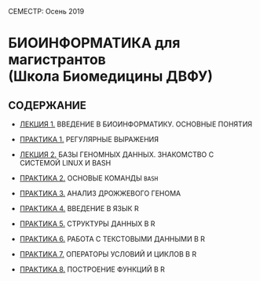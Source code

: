 СЕМЕСТР: Осень 2019

# БИОИНФОРМАТИКА для магистрантов<br/>(Школа Биомедицины ДВФУ)


## СОДЕРЖАНИЕ
* [ЛЕКЦИЯ 1.](https://github.com/vinni-bio/MS-SBM-Bioinformatics/blob/master/INSTRUCTIONS/DAY01_INTRO.md#%D0%BB%D0%B5%D0%BA%D1%86%D0%B8%D1%8F-1-%D0%B2%D0%B2%D0%B5%D0%B4%D0%B5%D0%BD%D0%B8%D0%B5-%D0%B2-%D0%B1%D0%B8%D0%BE%D0%B8%D0%BD%D1%84%D0%BE%D1%80%D0%BC%D0%B0%D1%82%D0%B8%D0%BA%D1%83-%D0%BE%D1%81%D0%BD%D0%BE%D0%B2%D0%BD%D1%8B%D0%B5-%D0%BF%D0%BE%D0%BD%D1%8F%D1%82%D0%B8%D1%8F) ВВЕДЕНИЕ В БИОИНФОРМАТИКУ. ОСНОВНЫЕ ПОНЯТИЯ

* [ПРАКТИКА 1.](https://github.com/vinni-bio/MS-SBM-Bioinformatics/blob/master/INSTRUCTIONS/DAY01_INTRO.md#%D0%BF%D1%80%D0%B0%D0%BA%D1%82%D0%B8%D0%BA%D0%B0-1-%D1%80%D0%B5%D0%B3%D1%83%D0%BB%D1%8F%D1%80%D0%BD%D1%8B%D0%B5-%D0%B2%D1%8B%D1%80%D0%B0%D0%B6%D0%B5%D0%BD%D0%B8%D1%8F) РЕГУЛЯРНЫЕ ВЫРАЖЕНИЯ

* [ЛЕКЦИЯ 2.](https://github.com/vinni-bio/MS-SBM-Bioinformatics/blob/master/INSTRUCTIONS/DAY02_DATABASES.md#%D0%BF%D1%80%D0%B0%D0%BA%D1%82%D0%B8%D0%BA%D0%B0-2-%D0%BE%D1%81%D0%BD%D0%BE%D0%B2%D1%8B%D0%B5-%D0%BA%D0%BE%D0%BC%D0%B0%D0%BD%D0%B4%D1%8B-bash-bourne-again-shell) БАЗЫ ГЕНОМНЫХ ДАННЫХ. ЗНАКОМСТВО С СИСТЕМОЙ LINUX И BASH

* [ПРАКТИКА 2.](https://github.com/vinni-bio/MS-SBM-Bioinformatics/blob/master/INSTRUCTIONS/DAY02_DATABASES.md#%D0%BF%D1%80%D0%B0%D0%BA%D1%82%D0%B8%D0%BA%D0%B0-2-%D0%BE%D1%81%D0%BD%D0%BE%D0%B2%D1%8B%D0%B5-%D0%BA%D0%BE%D0%BC%D0%B0%D0%BD%D0%B4%D1%8B-bash-bourne-again-shell) ОСНОВЫЕ КОМАНДЫ `BASH`

* [ПРАКТИКА 3.](https://github.com/vinni-bio/MS-SBM-Bioinformatics/blob/master/INSTRUCTIONS/DAY03_YEAST.md#%D0%BF%D1%80%D0%B0%D0%BA%D1%82%D0%B8%D0%BA%D0%B0-3-%D0%B0%D0%BD%D0%B0%D0%BB%D0%B8%D0%B7-%D0%B4%D1%80%D0%BE%D0%B6%D0%B6%D0%B5%D0%B2%D0%BE%D0%B3%D0%BE-%D0%B3%D0%B5%D0%BD%D0%BE%D0%BC%D0%B0) АНАЛИЗ ДРОЖЖЕВОГО ГЕНОМА

* [ПРАКТИКА 4.](https://github.com/vinni-bio/MS-SBM-Bioinformatics/blob/master/INSTRUCTIONS/DAY04_RINTRO.md#%D0%BF%D1%80%D0%B0%D0%BA%D1%82%D0%B8%D0%BA%D0%B0-4-%D0%B2%D0%B2%D0%B5%D0%B4%D0%B5%D0%BD%D0%B8%D0%B5-%D0%B2-%D1%8F%D0%B7%D1%8B%D0%BA-r) ВВЕДЕНИЕ В ЯЗЫК R

* [ПРАКТИКА 5.](https://github.com/vinni-bio/MS-SBM-Bioinformatics/blob/master/INSTRUCTIONS/DAY05_RSTRUCT.md#%D0%BF%D1%80%D0%B0%D0%BA%D1%82%D0%B8%D0%BA%D0%B0-5-%D1%81%D1%82%D1%80%D1%83%D0%BA%D1%82%D1%83%D1%80%D1%8B-%D0%B4%D0%B0%D0%BD%D0%BD%D1%8B%D1%85-%D0%B2-r) СТРУКТУРЫ ДАННЫХ В R

* [ПРАКТИКА 6.]() РАБОТА С ТЕКСТОВЫМИ ДАННЫМИ В R

* [ПРАКТИКА 7.]() ОПЕРАТОРЫ УСЛОВИЙ И ЦИКЛОВ В R

* [ПРАКТИКА 8.]() ПОСТРОЕНИЕ ФУНКЦИЙ В R

